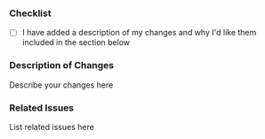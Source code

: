 ### Checklist

* [ ] I have added a description of my changes and why I'd like them included in the section below

### Description of Changes

Describe your changes here

### Related Issues

List related issues here
